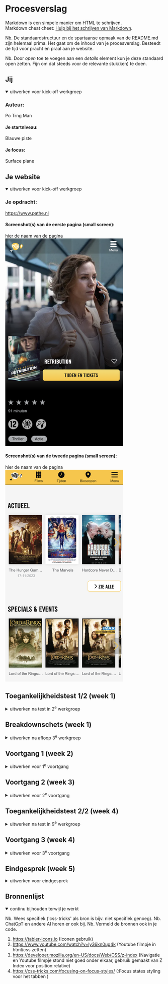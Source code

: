 # Procesverslag
Markdown is een simpele manier om HTML te schrijven.  
Markdown cheat cheet: [Hulp bij het schrijven van Markdown](https://github.com/adam-p/markdown-here/wiki/Markdown-Cheatsheet).

Nb. De standaardstructuur en de spartaanse opmaak van de README.md zijn helemaal prima. Het gaat om de inhoud van je procesverslag. Besteedt de tijd voor pracht en praal aan je website.

Nb. Door *open* toe te voegen aan een *details* element kun je deze standaard open zetten. Fijn om dat steeds voor de relevante stuk(ken) te doen.





## Jij

<details open>
  <summary>uitwerken voor kick-off werkgroep</summary>

  ### Auteur:
  Po Trng Man

  #### Je startniveau:
  Blauwe piste

  #### Je focus:
  Surface plane
 
</details>





## Je website

<details open>
  <summary>uitwerken voor kick-off werkgroep</summary>

  ### Je opdracht:
https://www.pathe.nl

  #### Screenshot(s) van de eerste pagina (small screen): 
  hier de naam van de pagina  
  <img src="readme-images/screenshot1.png" width="375px" alt="omschrijving van de pagina">

  #### Screenshot(s) van de tweede pagina (small screen):
  hier de naam van de pagina  
  <img src="readme-images/screenshot2.png" width="375px" alt="omschrijving van de pagina">
 
</details>



## Toegankelijkheidstest 1/2 (week 1)

<details>
  <summary>uitwerken na test in 2<sup>e</sup> werkgroep</summary>
Ik heb een ballon gebruikt om concentratie problemen na te boosten.
Ik vond het erg lastig om de screenreader te gebruiken op mijn Macbook maar na een aantal keer geprobeerd te hebben is het mij gelukt.

[control + option + command + pijltje links en rechts = rotor navigatie
control + option + command + pijltje boven en onder = kiezen]

  ### Bevindingen
  Lijst met je bevindingen die in de test naar voren kwamen:

  Concentratie probleem
- Je kan weinig lezen 
- Alles beweegt en je let eerder op de ballon 

screenreader
- leest alle links op ipv de namen van waar de links naar toe gaan
- lees meer... maar waarover lees ik meer
- Het menu klapt niet open wanneer je gebruikt maakt van de screenreader 
- Het lezen van de headings gaat erg moeizaam omdat het niet alle kopjes opleest, het springt van 2 naar 4. Terwijl ik ook H1 en H3 mis. 
- De menu leest hij alle kopjes als H4
- De links geven goed uitleg wat je kan zien maar nog iets te kort van wat het echt laat zien


</details>

## Breakdownschets (week 1)

<details>
  <summary>uitwerken na afloop 3<sup>e</sup> werkgroep</summary>

  ### de hele pagina: 
  <img src="readme-images/helepage.png" width="375px" alt="breakdown van de hele pagina">

  ### dynamisch deel (bijv menu): 
  <img src="readme-images/helepage2.png" width="375px" alt="breakdown van de hele pagina">

  ### wellicht nog een dynamisch deel (bijv filter): 
  <img src="readme-images/pagedeel.png" width="375px" alt="breakdown van nog een dynamisch deel">

</details>





## Voortgang 1 (week 2)

<details>
  <summary>uitwerken voor 1<sup>e</sup> voortgang</summary>

  ### Stand van zaken
  hier dit ging goed & dit was lastig (neem ook screenshots op van delen van je website en code)

Oefeningen gaan grotendeels goed alleen bij oefeningen met Grid vind ik dat nog erg lastig. Maar alle andere oefeningen waren wel te doen. Omdat ik zoveel tijd heb besteed om de oefeningen te snappen en goed te doen heb ik weinig tot geen tijd gehad om aan mijn website te zitten. Ook vind ik het erg lastig om de stap van de oefeningen naar je eigen website te maken. Want bij alle oefeningen staat alles op de juiste volgorde en is het eigenlijk al voor je voorgetypt en weet je wat er van je verwacht wordt en wat het uiteindelijke resultaat moet zijn en de stappen daarvan. In je eigen website moet je het zelf uitvogelen en dat vind ik erg moeilijk.

  ### Agenda voor meeting
  samen met je groepje opstellen

Po Trng 
Lastig van oefening naar eigen werk.

David 
Vindt Javascript lastig. 

Madelief
Vindt Javascript moeilijk.

Eline 
Twijfelt nog welke website ze moet kiezen.

  ### Verslag van meeting
  hier na afloop snel de uitkomsten van de meeting vastleggen

  - Je hoeft niet exact de site na te maken
  - Probeer geen pixels te gebruiken in CSS maar em of een ander alternatief 
  - Je bent goed op weg

</details>





## Voortgang 2 (week 3)

<details>
  <summary>uitwerken voor 2<sup>e</sup> voortgang</summary>

  ### Stand van zaken
  hier dit ging goed & dit was lastig (neem ook screenshots op van delen van je website en code)

  De oefeningen blijf ik steeds maken maar blijf wel bij mijn eigen piste. Verder de eerste pagina uitgewerkt en het was lastig om de foto's op dezelfde hoogte en breedte te zetten. De 'postion' van mijn navigatie was verkeerd omdat mijn H1 niet zichtbaar was op mijn website. Omdat ik bij position:absolute was en niet sticky. Ik heb in de werkgroep geleerd dat het aan de bovenkant moest plakken zodat de andere content wel zichtbaar was op mijn website.

  - Vragen voor mijn tweede pagina waarom ik er geen tekst onder kan zetten zonder dat H2 verschuift.

  - Scrollen website? Overflow? 

  ### Verslag van meeting
  hier na afloop snel de uitkomsten van de meeting vastleggen

  - Ik hield me heel erg vast bij de gedachte dat als we selectoren niet mogen gebruiken dat het niet verboden is. Ik heb tijdens het gesprek de class op mijn tweede html pagina geplaatst zodat ik makkelijker de tweede pagina kan stylen. 
  - Het verschil van nth-last-child of -type vind ik nog erg lastig soms om ze te onderscheiden. Ik heb geleerd dat type gebruiken beter is dan child. 
  - Als je alleen items wilt stylen en je kan ze moeilijk aanroepen in de css mag je div gebruiken daar twijfelde ik namelijk bij.
- Ik gaf aan tijdens het voortganggesprek dat ik moeite had en niet zo goed weet wanneer je een section gebruikt of article etc. 
</details>





## Toegankelijkheidstest 2/2 (week 4)

<details>
  <summary>uitwerken na test in 9<sup>e</sup> werkgroep</summary>

  ### Bevindingen
  Lijst met je bevindingen die in de test naar voren kwamen (geef ook aan wat er verbeterd is):

Screenreader test 
- Ik kan heel gemakkelijk door de website heen tabben.
- In het hamburger menu wordt elke regel twee keer opgenoemd dus 'Films' 'Films'. Ik heb hiervoor de alt tekst verwijderd zodat alleen de tekst die er al voor staat opgelezen wordt. Dan hoor je het niet meer twee keer maar een keer. Later ben ik erachter gekomen dat het niet mogelijk is om de alt text te verwijderen want een image text kan niet zonder alt dan krijg je een error. 
- Zie alle buttons worden opgenoemd als zie alle hoofd. 
- De checkboxes worden niet opgenoemd/ de tekst ook niet (selectievakje uitgeschakeld) - ik heb hiervoor aria-label toegevoegd en nu leest het de locaties wel op maar ik hoor nog steeds (selectievakje uitgeschakeld).
- Hij leest alle kopjes goed door. 
- Alle links worden goed opgelezen met een logische zin. 

WCAG Checklist
- Ik moet bij de tweede pagina met H1 want ik begin nu met een H2. 
- Ik moet de Alt texten bij plaatjes meer specificeren want bij de tweede pagina heb ik een section met vier keer 'The Hunger Games'. 
- Nog een darkmode proberen toe te voegen voor de UX verbeteren. 
- De image voor de tweede pagina overlapt het Youtube filmpje net iets teveel. 
</details>





## Voortgang 3 (week 4)

<details>
  <summary>uitwerken voor 3<sup>e</sup> voortgang</summary>

  ### Stand van zaken
  hier dit ging goed & dit was lastig (neem ook screenshots op van delen van je website en code)


  ### Agenda voor meeting
  samen met je groepje opstellen

  | student 1      | student 2          | student 3    | student 4        |
  | ---            | ---                | ---          | ---              |
  | dit bespreken  | en dit             | en ik dit    | en dan ik dat    |
  | en dat ook nog | dit als er tijd is | nog een punt | dit wil ik zeker |
  | ...            | ...                | ...          | ...              |


  ### Verslag van meeting
  hier na afloop snel de uitkomsten van de meeting vastleggen

  - punt 1
  - punt 2
  - nog een punt
  - ...

</details>





## Eindgesprek (week 5)

<details>
  <summary>uitwerken voor eindgesprek</summary>

  ### Je uitkomst - karakteristiek screenshots:
  <img src="readme-images/dummy-plaatje.jpg" width="375px" alt="uitomst opdracht 1">


  ### Dit ging goed/Heb ik geleerd: 
  Korte omschrijving met plaatjes

  <img src="readme-images/dummy-plaatje.jpg" width="375px" alt="top">


  ### Dit was lastig/Is niet gelukt:
  Korte omschrijving met plaatjes

  <img src="readme-images/dummy-plaatje.jpg" width="375px" alt="bummer">
</details>





## Bronnenlijst

<details open>
  <summary>continu bijhouden terwijl je werkt</summary>

  Nb. Wees specifiek ('css-tricks' als bron is bijv. niet specifiek genoeg). 
  Nb. ChatGpT en andere AI horen er ook bij.
  Nb. Vermeld de bronnen ook in je code.

  1. https://tabler-icons.io (Iconen gebruik)
  2. https://www.youtube.com/watch?v=ly36kn0ug4k (Youtube filmpje in html/css zetten)
  3. https://developer.mozilla.org/en-US/docs/Web/CSS/z-index (Navigatie en Youtube filmpje stond niet goed onder elkaar, gebruik gemaakt van Z Index voor position:relative)
  4. https://css-tricks.com/focusing-on-focus-styles/ (:Focus states styling voor het tabben )

</details>